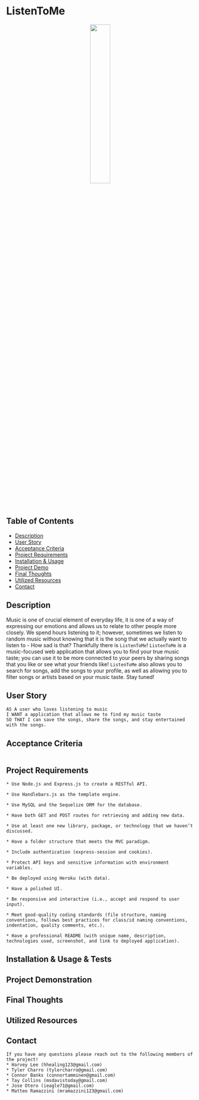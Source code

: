 ﻿# ListenToMe
<p align="center" width="100%"><img width="33%" src="https://user-images.githubusercontent.com/106945679/192655965-55654d94-bda0-429e-9643-60afa14c5d01.JPG"></p>

## Table of Contents
* [Description](#description)
* [User Story](#user-story)
* [Acceptance Criteria](#acceptance-criteria)
* [Project Requirements](#project-requirements)
* [Installation & Usage](#installation--usage--tests)
* [Project Demo](#project-demonstration)
* [Final Thoughts](#final-thoughts)
* [Utilized Resources](#utilized-resources)
* [Contact](#contact)

## Description
Music is one of crucial element of everyday life, it is one of a way of expressing our emotions and allows us to relate to other people more closely. We spend hours listening to it; however, sometimes we listen to random music without knowing that it is the song that we actually want to listen to - How sad is that? Thankfully there is `ListenToMe`! `ListenToMe` is a music-focused web application that allows you to find your true music taste; you can use it to be more connected to your peers by sharing songs that you like or see what your friends like! `ListenToMe` also allows you to search for songs, add the songs to your profile, as well as allowing you to filter songs or artists based on your music taste. Stay tuned!

## User Story
```
AS A user who loves listening to music 
I WANT a application that allows me to find my music taste
SO THAT I can save the songs, share the songs, and stay entertained with the songs. 
```

## Acceptance Criteria
```

```

## Project Requirements
```
* Use Node.js and Express.js to create a RESTful API.

* Use Handlebars.js as the template engine.

* Use MySQL and the Sequelize ORM for the database.

* Have both GET and POST routes for retrieving and adding new data.

* Use at least one new library, package, or technology that we haven’t discussed.

* Have a folder structure that meets the MVC paradigm.

* Include authentication (express-session and cookies).

* Protect API keys and sensitive information with environment variables.

* Be deployed using Heroku (with data).

* Have a polished UI.

* Be responsive and interactive (i.e., accept and respond to user input).

* Meet good-quality coding standards (file structure, naming conventions, follows best practices for class/id naming conventions, indentation, quality comments, etc.).

* Have a professional README (with unique name, description, technologies used, screenshot, and link to deployed application).
```

## Installation & Usage & Tests



## Project Demonstration

## Final Thoughts

## Utilized Resources

## Contact
```
If you have any questions please reach out to the following members of the project!
* Harvey Lee (hhealing123@gmail.com)
* Tyler Charro (tylercharro@gmail.com)
* Connor Banks (connortamminen@gmail.com)
* Tay Collins (msdavistoday@gmail.com)
* Jose Otero (ieagle71@gmail.com)
* Matteo Ramazzini (mramazzini123@gmail.com)
```
